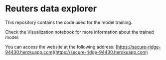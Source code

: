Reuters data explorer
=====================

This repository contains the code used for the model training.

Check the Visualization notebook for more information about the trained model.

You can access the website at the following address: [https://secure-ridge-94430.herokuapp.com](https://secure-ridge-94430.herokuapp.com)
